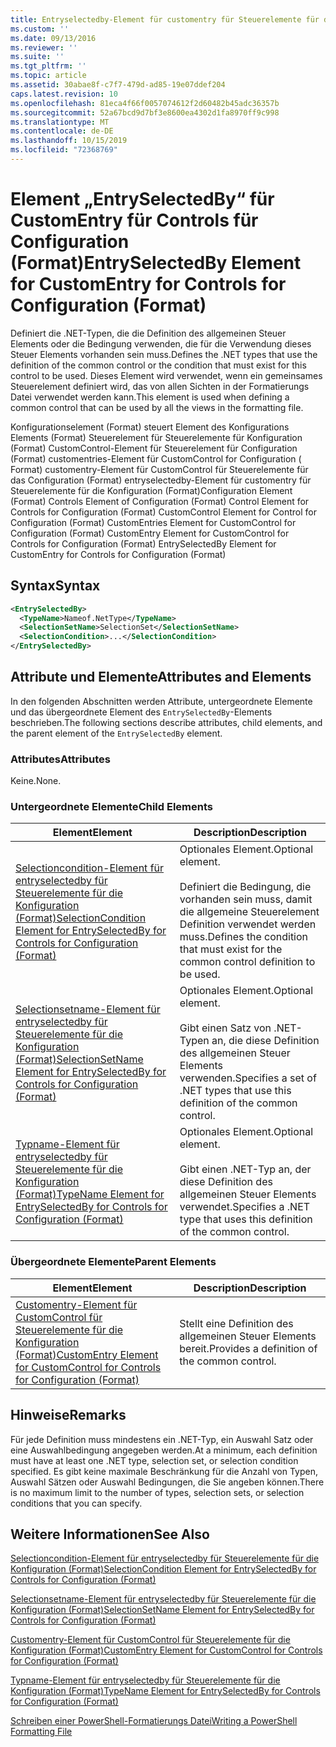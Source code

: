 ```yaml
---
title: Entryselectedby-Element für customentry für Steuerelemente für die Konfiguration (Format) | Microsoft-Dokumentation
ms.custom: ''
ms.date: 09/13/2016
ms.reviewer: ''
ms.suite: ''
ms.tgt_pltfrm: ''
ms.topic: article
ms.assetid: 30abae8f-c7f7-479d-ad85-19e07ddef204
caps.latest.revision: 10
ms.openlocfilehash: 81eca4f66f0057074612f2d60482b45adc36357b
ms.sourcegitcommit: 52a67bcd9d7bf3e8600ea4302d1fa8970ff9c998
ms.translationtype: MT
ms.contentlocale: de-DE
ms.lasthandoff: 10/15/2019
ms.locfileid: "72368769"
---
```

# <a name="entryselectedby-element-for-customentry-for-controls-for-configuration-format"></a><span data-ttu-id="d59b1-102">Element „EntrySelectedBy“ für CustomEntry für Controls für Configuration (Format)</span><span class="sxs-lookup"><span data-stu-id="d59b1-102">EntrySelectedBy Element for CustomEntry for Controls for Configuration (Format)</span></span>

<span data-ttu-id="d59b1-103">Definiert die .NET-Typen, die die Definition des allgemeinen Steuer Elements oder die Bedingung verwenden, die für die Verwendung dieses Steuer Elements vorhanden sein muss.</span><span class="sxs-lookup"><span data-stu-id="d59b1-103">Defines the .NET types that use the definition of the common control or the condition that must exist for this control to be used.</span></span> <span data-ttu-id="d59b1-104">Dieses Element wird verwendet, wenn ein gemeinsames Steuerelement definiert wird, das von allen Sichten in der Formatierungs Datei verwendet werden kann.</span><span class="sxs-lookup"><span data-stu-id="d59b1-104">This element is used when defining a common control that can be used by all the views in the formatting file.</span></span>

<span data-ttu-id="d59b1-105">Konfigurationselement (Format) steuert Element des Konfigurations Elements (Format) Steuerelement für Steuerelemente für Konfiguration (Format) CustomControl-Element für Steuerelement für Configuration (Format) customentries-Element für CustomControl for Configuration ( Format) customentry-Element für CustomControl für Steuerelemente für das Configuration (Format) entryselectedby-Element für customentry für Steuerelemente für die Konfiguration (Format)</span><span class="sxs-lookup"><span data-stu-id="d59b1-105">Configuration Element (Format) Controls Element of Configuration (Format) Control Element for Controls for Configuration (Format) CustomControl Element for Control for Configuration (Format) CustomEntries Element for CustomControl for Configuration (Format) CustomEntry Element for CustomControl for Controls for Configuration (Format) EntrySelectedBy Element for CustomEntry for Controls for Configuration (Format)</span></span>

## <a name="syntax"></a><span data-ttu-id="d59b1-106">Syntax</span><span class="sxs-lookup"><span data-stu-id="d59b1-106">Syntax</span></span>

```xml
<EntrySelectedBy>
  <TypeName>Nameof.NetType</TypeName>
  <SelectionSetName>SelectionSet</SelectionSetName>
  <SelectionCondition>...</SelectionCondition>
</EntrySelectedBy>
```

## <a name="attributes-and-elements"></a><span data-ttu-id="d59b1-107">Attribute und Elemente</span><span class="sxs-lookup"><span data-stu-id="d59b1-107">Attributes and Elements</span></span>

<span data-ttu-id="d59b1-108">In den folgenden Abschnitten werden Attribute, untergeordnete Elemente und das übergeordnete Element des `EntrySelectedBy`-Elements beschrieben.</span><span class="sxs-lookup"><span data-stu-id="d59b1-108">The following sections describe attributes, child elements, and the parent element of the `EntrySelectedBy` element.</span></span>

### <a name="attributes"></a><span data-ttu-id="d59b1-109">Attributes</span><span class="sxs-lookup"><span data-stu-id="d59b1-109">Attributes</span></span>

<span data-ttu-id="d59b1-110">Keine.</span><span class="sxs-lookup"><span data-stu-id="d59b1-110">None.</span></span>

### <a name="child-elements"></a><span data-ttu-id="d59b1-111">Untergeordnete Elemente</span><span class="sxs-lookup"><span data-stu-id="d59b1-111">Child Elements</span></span>

|<span data-ttu-id="d59b1-112">Element</span><span class="sxs-lookup"><span data-stu-id="d59b1-112">Element</span></span>|<span data-ttu-id="d59b1-113">Description</span><span class="sxs-lookup"><span data-stu-id="d59b1-113">Description</span></span>|
|-------------|-----------------|
|[<span data-ttu-id="d59b1-114">Selectioncondition-Element für entryselectedby für Steuerelemente für die Konfiguration (Format)</span><span class="sxs-lookup"><span data-stu-id="d59b1-114">SelectionCondition Element for EntrySelectedBy for Controls for Configuration (Format)</span></span>](./selectioncondition-element-for-entryselectedby-for-controls-for-configuration-format.md)|<span data-ttu-id="d59b1-115">Optionales Element.</span><span class="sxs-lookup"><span data-stu-id="d59b1-115">Optional element.</span></span><br /><br /> <span data-ttu-id="d59b1-116">Definiert die Bedingung, die vorhanden sein muss, damit die allgemeine Steuerelement Definition verwendet werden muss.</span><span class="sxs-lookup"><span data-stu-id="d59b1-116">Defines the condition that must exist for the common control definition to be used.</span></span>|
|[<span data-ttu-id="d59b1-117">Selectionsetname-Element für entryselectedby für Steuerelemente für die Konfiguration (Format)</span><span class="sxs-lookup"><span data-stu-id="d59b1-117">SelectionSetName Element for EntrySelectedBy for Controls for Configuration (Format)</span></span>](./selectionsetname-element-for-selectioncondition-for-controls-for-configuration-format.md)|<span data-ttu-id="d59b1-118">Optionales Element.</span><span class="sxs-lookup"><span data-stu-id="d59b1-118">Optional element.</span></span><br /><br /> <span data-ttu-id="d59b1-119">Gibt einen Satz von .NET-Typen an, die diese Definition des allgemeinen Steuer Elements verwenden.</span><span class="sxs-lookup"><span data-stu-id="d59b1-119">Specifies a set of .NET types that use this definition of the common control.</span></span>|
|[<span data-ttu-id="d59b1-120">Typname-Element für entryselectedby für Steuerelemente für die Konfiguration (Format)</span><span class="sxs-lookup"><span data-stu-id="d59b1-120">TypeName Element for EntrySelectedBy for Controls for Configuration (Format)</span></span>](./typename-element-for-entryselectedby-for-controls-for-configuration-format.md)|<span data-ttu-id="d59b1-121">Optionales Element.</span><span class="sxs-lookup"><span data-stu-id="d59b1-121">Optional element.</span></span><br /><br /> <span data-ttu-id="d59b1-122">Gibt einen .NET-Typ an, der diese Definition des allgemeinen Steuer Elements verwendet.</span><span class="sxs-lookup"><span data-stu-id="d59b1-122">Specifies a .NET type that uses this definition of the common control.</span></span>|

### <a name="parent-elements"></a><span data-ttu-id="d59b1-123">Übergeordnete Elemente</span><span class="sxs-lookup"><span data-stu-id="d59b1-123">Parent Elements</span></span>

|<span data-ttu-id="d59b1-124">Element</span><span class="sxs-lookup"><span data-stu-id="d59b1-124">Element</span></span>|<span data-ttu-id="d59b1-125">Description</span><span class="sxs-lookup"><span data-stu-id="d59b1-125">Description</span></span>|
|-------------|-----------------|
|[<span data-ttu-id="d59b1-126">Customentry-Element für CustomControl für Steuerelemente für die Konfiguration (Format)</span><span class="sxs-lookup"><span data-stu-id="d59b1-126">CustomEntry Element for CustomControl for Controls for Configuration (Format)</span></span>](./customentry-element-for-customcontrol-for-controls-for-configuration-format.md)|<span data-ttu-id="d59b1-127">Stellt eine Definition des allgemeinen Steuer Elements bereit.</span><span class="sxs-lookup"><span data-stu-id="d59b1-127">Provides a definition of the common control.</span></span>|

## <a name="remarks"></a><span data-ttu-id="d59b1-128">Hinweise</span><span class="sxs-lookup"><span data-stu-id="d59b1-128">Remarks</span></span>

<span data-ttu-id="d59b1-129">Für jede Definition muss mindestens ein .NET-Typ, ein Auswahl Satz oder eine Auswahlbedingung angegeben werden.</span><span class="sxs-lookup"><span data-stu-id="d59b1-129">At a minimum, each definition must have at least one .NET type, selection set, or selection condition specified.</span></span> <span data-ttu-id="d59b1-130">Es gibt keine maximale Beschränkung für die Anzahl von Typen, Auswahl Sätzen oder Auswahl Bedingungen, die Sie angeben können.</span><span class="sxs-lookup"><span data-stu-id="d59b1-130">There is no maximum limit to the number of types, selection sets, or selection conditions that you can specify.</span></span>

## <a name="see-also"></a><span data-ttu-id="d59b1-131">Weitere Informationen</span><span class="sxs-lookup"><span data-stu-id="d59b1-131">See Also</span></span>

[<span data-ttu-id="d59b1-132">Selectioncondition-Element für entryselectedby für Steuerelemente für die Konfiguration (Format)</span><span class="sxs-lookup"><span data-stu-id="d59b1-132">SelectionCondition Element for EntrySelectedBy for Controls for Configuration (Format)</span></span>](./selectioncondition-element-for-entryselectedby-for-controls-for-configuration-format.md)

[<span data-ttu-id="d59b1-133">Selectionsetname-Element für entryselectedby für Steuerelemente für die Konfiguration (Format)</span><span class="sxs-lookup"><span data-stu-id="d59b1-133">SelectionSetName Element for EntrySelectedBy for Controls for Configuration (Format)</span></span>](./selectionsetname-element-for-selectioncondition-for-controls-for-configuration-format.md)

[<span data-ttu-id="d59b1-134">Customentry-Element für CustomControl für Steuerelemente für die Konfiguration (Format)</span><span class="sxs-lookup"><span data-stu-id="d59b1-134">CustomEntry Element for CustomControl for Controls for Configuration (Format)</span></span>](./customentry-element-for-customcontrol-for-controls-for-configuration-format.md)

[<span data-ttu-id="d59b1-135">Typname-Element für entryselectedby für Steuerelemente für die Konfiguration (Format)</span><span class="sxs-lookup"><span data-stu-id="d59b1-135">TypeName Element for EntrySelectedBy for Controls for Configuration (Format)</span></span>](./typename-element-for-selectioncondition-for-controls-for-configuration-format.md)

[<span data-ttu-id="d59b1-136">Schreiben einer PowerShell-Formatierungs Datei</span><span class="sxs-lookup"><span data-stu-id="d59b1-136">Writing a PowerShell Formatting File</span></span>](./writing-a-powershell-formatting-file.md)
